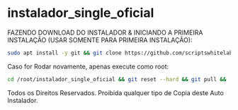 # instalador_single_oficial
 
 FAZENDO DOWNLOAD DO INSTALADOR & INICIANDO A PRIMEIRA INSTALAÇÃO (USAR SOMENTE PARA PRIMEIRA INSTALAÇÃO):

```bash
sudo apt install -y git && git clone https://github.com/scriptswhitelabel/instalador_single_oficial && sudo chmod -R 777 instalador_single_oficial && cd instalador_single_oficial && sudo chmod -R 775 atualizador_remoto.sh && sudo chmod -R 775 instalador_apioficial.sh && sudo ./instalador_single.sh
```

Caso for Rodar novamente, apenas execute como root:
```bash 
cd /root/instalador_single_oficial && git reset --hard && git pull &&  sudo chmod -R 775 instalador_single.sh &&  sudo chmod -R 775 atualizador_remoto.sh && sudo chmod -R 775 instalador_apioficial.sh &&./instalador_single.sh
```

Todos os Direitos Reservados. Proibida qualquer tipo de Copia deste Auto Instalador.